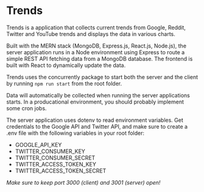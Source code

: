 # Trends

Trends is a application that collects current trends from Google, Reddit, Twitter and YouTube trends and displays the data in various charts.

Built with the MERN stack (MongoDB, Express.js, React.js, Node.js), the server application runs in a Node environment using Express to route a simple REST API fetching data from a MongoDB database. The frontend is built with React to dynamically update the data.

Trends uses the concurrently package to start both the server and the client by running `npm run start` from the root folder.

Data will automatically be collected when running the server applications starts. In a producational environment, you should probably implement some cron jobs.

The server application uses dotenv to read environment variables. Get credentials to the Google API and Twitter API, and make sure to create a .env file with the following variables in your root folder:
- GOOGLE_API_KEY
- TWITTER_CONSUMER_KEY
- TWITTER_CONSUMER_SECRET
- TWITTER_ACCESS_TOKEN_KEY
- TWITTER_ACCESS_TOKEN_SECRET

*Make sure to keep port 3000 (client) and 3001 (server) open!*